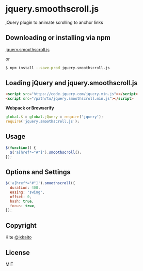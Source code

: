 # jquery.smoothscroll.js

jQuery plugin to animate scrolling to anchor links

## Downloading or installing via npm

[jquery.smoothscroll.js](https://github.com/ixkaito/jquery.smoothscroll.js/archive/master.zip)

or

```bash
$ npm install --save-prod jquery.smoothscroll.js
```

## Loading jQuery and jquery.smoothscroll.js

```html
<script src="https://code.jquery.com/jquery.min.js"></script>
<script src="/path/to/jquery.smoothscroll.min.js"></script>
```

**Webpack or Browserify**

```javascript
global.$ = global.jQuery = require('jquery');
require('jquery.smoothscroll.js');
```

## Usage

```javascript
$(function() {
  $('a[href*="#"]').smoothscroll();
});
```

## Options and Settings

```javascript
$('a[href*="#"]').smoothscroll({
  duration: 400,
  easing: 'swing',
  offset: 0,
  hash: true,
  focus: true,
});
```

## Copyright

Kite [@ixkaito](https://github.com/ixkaito)

## License

MIT
